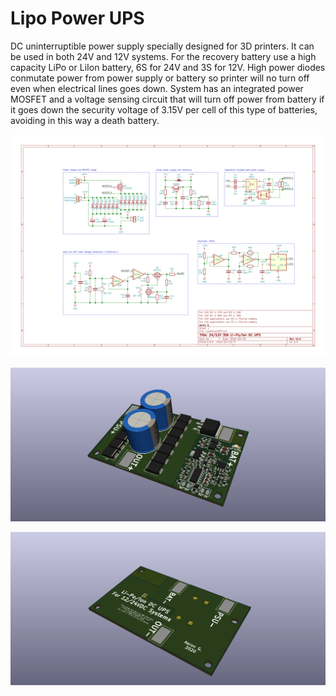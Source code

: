 # Lipo Power UPS

DC uninterruptible power supply specially designed for 3D printers. It can be used in both 24V and 12V systems. 
For the recovery battery use a high capacity LiPo or LiIon battery, 6S for 24V and 3S for 12V. High power 
diodes conmutate power from power supply or battery so printer will no turn off even when electrical lines 
goes down. System has an integrated power MOSFET and a voltage sensing circuit that will turn off power from 
battery if it goes down the security voltage of 3.15V per cell of this type of batteries, avoiding in this way a death battery.

![Schematic](/img/LipoPowerUPS.svg)

![3D Render TOP](/img/render01.png)

![3D Render BOT](/img/render02.png)
